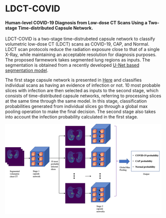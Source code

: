 # LDCT-COVID
<h4>Human-level COVID-19 Diagnosis from Low-dose CT Scans Using a Two-stage Time-distributed Capsule Network.</h4>

LDCT-COVID is a two-stage time-distrubeted capsule network to classify volumetric low-dose CT (LDCT) scans as COVID-19, CAP, and Normal. LDCT scan protocols reduce the radiation exposure close to that of a single X-Ray, while maintaining an acceptable resolution for diagnosis purposes. The proposed farmework takes segmented lung regions as inputs. The segmentation is obtained from a recently developed <a href="https://github.com/JoHof/lungmask"> U-Net based segmentation model</a>.

The first stage capsule network is presented in <a href="https://github.com/ShahinSHH/CT-CAPS"> Here</a> and classifies individual scans as having an evidence of infection or not. 10 most probable slices with infection are then selected as inputs to the second stage, which consists of time-distributed capsule networks, referring to processing slices at the same time through the same model. In this stage, classification probabilities generated from individual slices go through a global max pooling operation to make the final decision. The second stage also takes into account the infection probability calculated in the first stage.

<img src="https://github.com/ParnianA/LDCT-COVID/blob/main/Figures/Framework.png"/>
